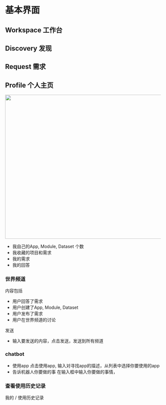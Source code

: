 # 基本界面
 
## Workspace 工作台

## Discovery 发现

## Request 需求

## Profile 个人主页
<img src="./media/profile.png" width="840px" height="465px" />

- 我自己的App, Module, Dataset 个数
- 我收藏的项目和需求
- 我的需求
- 我的回答


### 世界频道

内容包括
- 用户回答了需求
- 用户创建了App, Module, Dataset
- 用户发布了需求
- 用户在世界频道的讨论

发送
- 输入要发送的内容，点击发送，发送到所有频道

### chatbot
- 使用app
点击使用app, 输入对寻找app的描述，从列表中选择你要使用的app
- 告诉机器人你要做的事
在输入框中输入你要做的事情，

### 查看使用历史记录
我的 / 使用历史记录 

